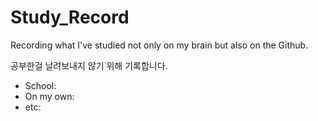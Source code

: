 Study_Record
=============
Recording what I've studied not only on my brain but also on the Github.


공부한걸 날려보내지 않기 위해 기록합니다.

- School: 
- On my own: 
- etc: 
